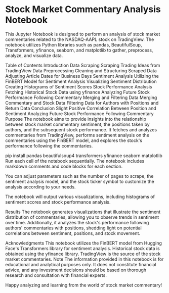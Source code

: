 # Stock Market Commentary Analysis Notebook
This Jupyter Notebook is designed to perform an analysis of stock market commentaries related to the NASDAQ-AAPL stock on TradingView. The notebook utilizes Python libraries such as pandas, BeautifulSoup, Transformers, yfinance, seaborn, and matplotlib to gather, preprocess, analyze, and visualize data.

Table of Contents
Introduction
Data Scraping
Scraping Trading Ideas from TradingView
Data Preprocessing
Cleaning and Structuring Scraped Data
Adjusting Article Dates for Business Days
Sentiment Analysis
Utilizing the FinBERT Model for Sentiment Analysis
Visualizing Sentiment Distribution
Creating Histograms of Sentiment Scores
Stock Performance Analysis
Fetching Historical Stock Data using yfinance
Analyzing Future Stock Performance Following Commentary
Merging and Filtering Data
Merging Commentary and Stock Data
Filtering Data for Authors with Positions and Return Data
Conclusion
Slight Positive Correlation Between Position and Sentiment
Analyzing Future Stock Performance Following Commentary
Purpose
The notebook aims to provide insights into the relationship between stock market commentary sentiment, the positions taken by authors, and the subsequent stock performance. It fetches and analyzes commentaries from TradingView, performs sentiment analysis on the commentaries using the FinBERT model, and explores the stock's performance following the commentaries.


pip install pandas beautifulsoup4 transformers yfinance seaborn matplotlib
Run each cell of the notebook sequentially. The notebook includes markdown comments and code blocks for each section.

You can adjust parameters such as the number of pages to scrape, the sentiment analysis model, and the stock ticker symbol to customize the analysis according to your needs.

The notebook will output various visualizations, including histograms of sentiment scores and stock performance analysis.

Results
The notebook generates visualizations that illustrate the sentiment distribution of commentaries, allowing you to observe trends in sentiment over time. Additionally, it analyzes the stock's performance following authors' commentaries with positions, shedding light on potential correlations between sentiment, positions, and stock movement.

Acknowledgments
This notebook utilizes the FinBERT model from Hugging Face's Transformers library for sentiment analysis.
Historical stock data is obtained using the yfinance library.
TradingView is the source of the stock market commentaries.
Note
The information provided in this notebook is for educational and analytical purposes only. It does not constitute financial advice, and any investment decisions should be based on thorough research and consultation with financial experts.

Happy analyzing and learning from the world of stock market commentary!
